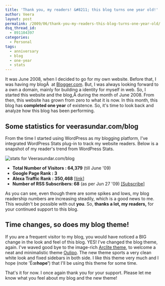 ```yaml
---
title: 'Thank you, my readers! &#8211; this blog turns one year old!'
author: Veera
layout: post
permalink: /2009/06/thank-you-my-readers-this-blog-turns-one-year-old/
dsq_thread_id:
  - 891104397
categories:
  - Personal
tags:
  - anniversary
  - blog
  - one-year
  - stats
---
```


It was June 2008, when I decided to go for my own website. Before that, I was having my blogÂ  at [Blogger.com][1]. But, I was always looking forward to a own a domain, mainly for building a identity for myself in web. So, I started this website  and the blog,Â during the month of June 2008. From then, this website has grown from zero to what it is now. In this month, this blog has **completed one year** of existence. So, it's time to look back and analyze how this blog has been performing.

 [1]: http://blogger.com

## Some statistics for **veerasundar.com/blog**

From the time I started using WordPress as my blogging platform, I've integrated WordPress Stats plug-in to track my website readers. Below is a snapshot of my reader's trend from WordPress Stats.

![stats for Veerasundar.com/blog][2]

 [2]: http://i187.photobucket.com/albums/x201/talktoveera/veerasundar-com-stats.png

*   **Total Number of Visitors : 64,379** (till June '09)
*   **Google Page Rank : 3**
*   **Alexa Traffic Rank : 350,468** [[link]][3]
*   **Number of RSS Subscribers: 68** (as per Jun 27 '09) [[Subscribe]][4]

 [3]: http://www.alexa.com/siteinfo/veerasundar.com "Alexa traffic rank for veerasundar.com/blog"
 [4]: http://veerasundar.com/blog/feed "Subscribe to this blog"

As you can see, even though there are some spikes and lows, my blog readership numbers are increasing steadily, which is a good news to me. This wouldn't be possible with out **you**. So, **thanks a lot, my readers,** for your continued support to this blog.

## Time changes, so does my blog theme!

If you are a frequent visitor to my blog, you would have noticed a BIG change in the look and feel of this blog. YES! I've changed the blog theme, again. I've waved good bye to the image-rich [Arclite theme][5], to welcome a neat and minimalistic theme [Oulipo][6]. The new theme sports a very clean white look and fixed sidebars in both side. I like this theme very much and I hope (note 'Ëœ**hope'**) that I'll be using this theme for some time.

 [5]: http://digitalnature.ro/projects/arclite/ "Arclite - Free wordpress blog theme"
 [6]: http://www.andreamignolo.com/oulipo "Oulipo - Free wordpress theme"

That's it for now. I once again thank you for your support. Please let me know what you feel about my blog and the new theme!
